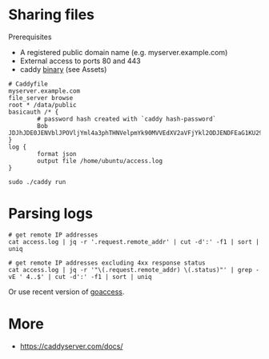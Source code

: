 # Sharing files

Prerequisites

* A registered public domain name (e.g. myserver.example.com)
* External access to ports 80 and 443
* caddy [binary](https://github.com/caddyserver/caddy/releases) (see Assets)

```
# Caddyfile
myserver.example.com
file_server browse
root * /data/public
basicauth /* {
        # password hash created with `caddy hash-password`
        Bob JDJhJDE0JENVblJPOVljYml4a3phTHNVelpmYk90MVVEdXV2aVFjYkl2ODJENDFEaG1KU29TRGNCUHp5
}
log {
        format json
        output file /home/ubuntu/access.log
}
```

```
sudo ./caddy run
```

# Parsing logs

```
# get remote IP addresses
cat access.log | jq -r '.request.remote_addr' | cut -d':' -f1 | sort | uniq

# get remote IP addresses excluding 4xx response status 
cat access.log | jq -r '"\(.request.remote_addr) \(.status)"' | grep -vE ' 4..$' | cut -d':' -f1 | sort | uniq
```

Or use recent version of [goaccess](https://goaccess.io/).

# More

* https://caddyserver.com/docs/
